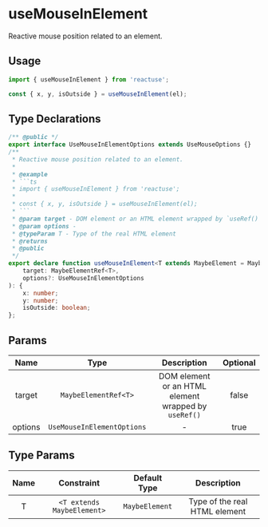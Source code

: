 # useMouseInElement

Reactive mouse position related to an element.

## Usage

```ts
import { useMouseInElement } from 'reactuse';

const { x, y, isOutside } = useMouseInElement(el);
```

## Type Declarations

````ts
/** @public */
export interface UseMouseInElementOptions extends UseMouseOptions {}
/**
 * Reactive mouse position related to an element.
 *
 * @example
 * ```ts
 * import { useMouseInElement } from 'reactuse';
 *
 * const { x, y, isOutside } = useMouseInElement(el);
 * ```
 * @param target - DOM element or an HTML element wrapped by `useRef()`
 * @param options -
 * @typeParam T - Type of the real HTML element
 * @returns
 * @public
 */
export declare function useMouseInElement<T extends MaybeElement = MaybeElement>(
    target: MaybeElementRef<T>,
    options?: UseMouseInElementOptions
): {
    x: number;
    y: number;
    isOutside: boolean;
};
````

## Params

|  Name   |            Type            |                     Description                      | Optional |
| :-----: | :------------------------: | :--------------------------------------------------: | :------: |
| target  |    `MaybeElementRef<T>`    | DOM element or an HTML element wrapped by `useRef()` |  false   |
| options | `UseMouseInElementOptions` |                          -                           |   true   |

## Type Params

| Name |         Constraint         |  Default Type  |          Description          |
| :--: | :------------------------: | :------------: | :---------------------------: |
|  T   | `<T extends MaybeElement>` | `MaybeElement` | Type of the real HTML element |
